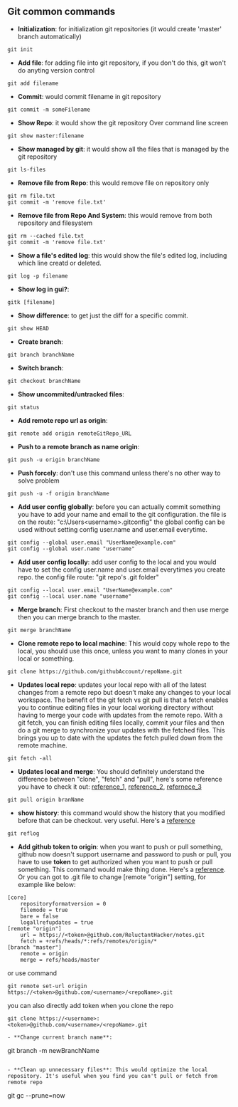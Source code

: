 Git common commands
-------------------
- **Initialization**: for initialization git repositories (it would create 'master' branch automatically)
```
git init
```

- **Add file**: for adding file into git repository, if you don't do this, git won't do anyting version control
```
git add filename
```

- **Commit**: would commit filename in git repository
```
git commit -m someFilename
```

- **Show Repo**: it would show the git repository Over command line screen
```
git show master:filename
```

- **Show managed by git**: it would show all the files that is managed by the git repository
```
git ls-files
```

- **Remove file from Repo**: this would remove file on repository only
```
git rm file.txt
git commit -m 'remove file.txt'
```

- **Remove file from Repo And System**: this would remove from both repository and filesystem
```
git rm --cached file.txt 
git commit -m 'remove file.txt'
```

- **Show a file's edited log**: this would show the file's edited log, including which line creatd or deleted.
```
git log -p filename
```

- **Show log in gui?**:
```
gitk [filename]
```

- **Show difference**: to get just the diff for a specific commit.
```
git show HEAD
```

- **Create branch**:
```
git branch branchName
```

- **Switch branch**:
```
git checkout branchName
```

- **Show uncommited/untracked files**:
```
git status
```

- **Add remote repo url as origin**: 
```
git remote add origin remoteGitRepo_URL
```

- **Push to a remote branch as name origin**:
```
git push -u origin branchName
```

- **Push forcely**: don't use this command unless there's no other way to solve problem
```
git push -u -f origin branchName
```

- **Add user config globally**: before you can actually commit something you have to add your name and email to the git configuration.   the <config> file is on the route: "c:\Users\<username>\.gitconfig"  the global config can be used without setting config user.name and user.email everytime.
```
git config --global user.email "UserName@example.com"
git config --global user.name "username"
```

- **Add user config locally**: add user config to the local and you would have to set the config user.name and user.email everytimes you create repo.  the config file route: "git repo's .git folder"
```
git config --local user.email "UserName@example.com"
git config --local user.name "username"
```

- **Merge branch**: First checkout to the master branch and then use merge then you can merge branch to the master.
```
git merge branchName
```

- **Clone remote repo to local machine**: This would copy whole repo to the local, you should use this once, unless you want to many clones in your local or something.
```
git clone https://github.com/githubAccount/repoName.git
```

- **Updates local repo**: updates your local repo with all of the latest changes from a remote repo but doesn’t make any changes to your local workspace. The benefit of the git fetch vs git pull is that a fetch enables you to continue editing files in your local working directory without having to merge your code with updates from the remote repo. With a git fetch, you can finish editing files locally, commit your files and then do a git merge to synchronize your updates with the fetched files. This brings you up to date with the updates the fetch pulled down from the remote machine.
```
git fetch -all
```

- **Updates local and merge**: You should definitely understand the difference between "clone", "fetch" and "pull", here's some reference you have to check it out: [reference_1](https://stackoverflow.com/questions/3620633/what-is-the-difference-between-pull-and-clone-in-git), [reference_2](https://stackoverflow.com/questions/292357/what-is-the-difference-between-git-pull-and-git-fetch), [refernece_3](https://www.theserverside.com/blog/Coffee-Talk-Java-News-Stories-and-Opinions/Git-pull-vs-fetch-Whats-the-difference)
```
git pull origin branName
```

- **show history**: this command would show the history that you modified before that can be checkout. very useful. Here's a [reference](https://www.atlassian.com/git/tutorials/rewriting-history/git-reflog)
```
git reflog
```

- **Add github token to origin**: when you want to push or pull something, github now doesn't support username and password to push or pull, you have to use **token** to get authorized when you want to push or pull something. This command would make thing done. Here's a [reference](https://stackoverflow.com/questions/68775869/message-support-for-password-authentication-was-removed-please-use-a-personal). Or you can got to .git file to change [remote "origin"] setting, for example like below:
```config 
[core]
	repositoryformatversion = 0
	filemode = true
	bare = false
	logallrefupdates = true
[remote "origin"]
	url = https://<token>@github.com/ReluctantHacker/notes.git
	fetch = +refs/heads/*:refs/remotes/origin/*
[branch "master"]
	remote = origin
	merge = refs/heads/master
```
or use command 
```
git remote set-url origin https://<token>@github.com/<username>/<repoName>.git
```
you can also directly add token when you clone the repo
```
git clone https://<username>:<token>@github.com/<username>/<repoName>.git

- **Change current branch name**:
```
git branch -m newBranchName
```

- **Clean up unnecessary files**: This would optimize the local repository. It's useful when you find you can't pull or fetch from remote repo
```
git gc --prune=now
```
